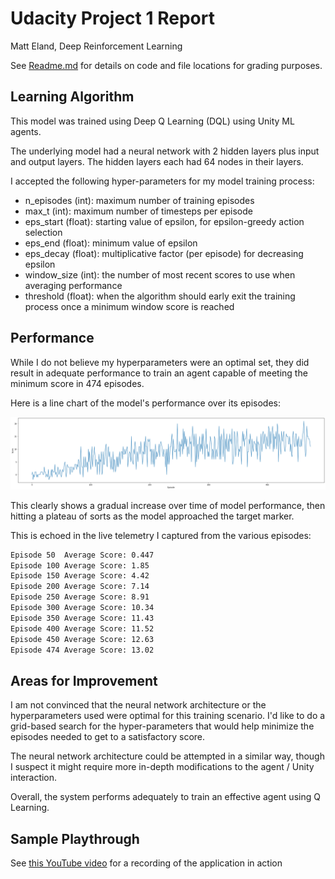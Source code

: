 # Udacity Project 1 Report
Matt Eland, Deep Reinforcement Learning

See [Readme.md](README.md) for details on code and file locations for grading purposes.

## Learning Algorithm

This model was trained using Deep Q Learning (DQL) using Unity ML agents.

The underlying model had a neural network with 2 hidden layers plus input and output layers. The hidden layers each had 64 nodes in their layers.

I accepted the following hyper-parameters for my model training process:

- n_episodes (int): maximum number of training episodes
- max_t (int): maximum number of timesteps per episode
- eps_start (float): starting value of epsilon, for epsilon-greedy action selection
- eps_end (float): minimum value of epsilon
- eps_decay (float): multiplicative factor (per episode) for decreasing epsilon
- window_size (int): the number of most recent scores to use when averaging performance
- threshold (float): when the algorithm should early exit the training process once a minimum window score is reached

## Performance

While I do not believe my hyperparameters were an optimal set, they did result in adequate performance to train an agent capable of meeting the minimum score in 474 episodes.

Here is a line chart of the model's performance over its episodes:

![Model Performance](PerformancePlot.png)

This clearly shows a gradual increase over time of model performance, then hitting a plateau of sorts as the model approached the target marker.

This is echoed in the live telemetry I captured from the various episodes:

```txt
Episode 50	Average Score: 0.447
Episode 100	Average Score: 1.85
Episode 150	Average Score: 4.42
Episode 200	Average Score: 7.14
Episode 250	Average Score: 8.91
Episode 300	Average Score: 10.34
Episode 350	Average Score: 11.43
Episode 400	Average Score: 11.52
Episode 450	Average Score: 12.63
Episode 474	Average Score: 13.02
```

## Areas for Improvement

I am not convinced that the neural network architecture or the hyperparameters used were optimal for this training scenario. I'd like to do a grid-based search for the hyper-parameters that would help minimize the episodes needed to get to a satisfactory score.

The neural network architecture could be attempted in a similar way, though I suspect it might require more in-depth modifications to the agent / Unity interaction.

Overall, the system performs adequately to train an effective agent using Q Learning.

## Sample Playthrough

See [this YouTube video](https://youtu.be/5HWm26aesf4) for a recording of the application in action
